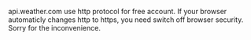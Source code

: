 api.weather.com use http protocol for free account. If your browser automaticly changes
http to https, you need switch off browser security. Sorry for the inconvenience. 
